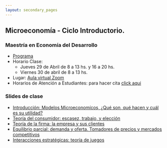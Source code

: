 ```yaml
---
layout: secondary_pages
---
```


## Microeconomía - Ciclo Introductorio. 
### Maestría en Economía del Desarrollo

- [Programa](MED/Syllabus_IntroMicro.pdf)
- Horario Clase:
	-  Jueves 29 de Abril de 8 a 13 hs. y 16 a 20 hs. 
	- Viernes 30 de abril de 8 a 13 hs.
- Lugar: [Aula virtual Zoom](https://uniandes-edu-co.zoom.us/j/83740685015)
- Horarios de Atención a Estudiantes: para hacer cita [click aqui](https://calendly.com/i-sarmiento/horarios-atencion-estudiantes)
	
	
### Slides de clase

- [Introducción: Modelos Microeconomícos, ¿Qué son, qué hacen y cuál es su utilidad?]()
- [Teoría del consumidor: escasez, trabajo, y elección]()
- [Teoría de la firma: la empresa y sus clientes]()
- [Equilibrio parcial: demanda y oferta. Tomadores de precios y mercados competitivos]()
- [Interacciones estratégicas: teoría de juegos]()

